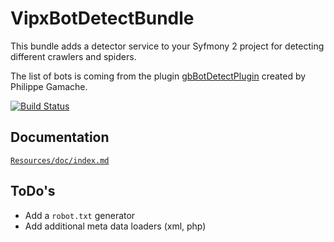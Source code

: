 # VipxBotDetectBundle

This bundle adds a detector service to your Syfmony 2 project for detecting different crawlers and spiders.

The list of bots is coming from the plugin [gbBotDetectPlugin](http://www.symfony-project.org/plugins/gbBotDetectPlugin) created by Philippe Gamache.

[![Build Status](https://secure.travis-ci.org/lennerd/VipxBotDetectBundle.png)](http://travis-ci.org/lennerd/VipxBotDetectBundle)

## Documentation

[`Resources/doc/index.md`](https://github.com/lennerd/VipxBotDetectBundle/blob/master/Resources/doc/index.md)

## ToDo's

- Add a `robot.txt` generator
- Add additional meta data loaders (xml, php)